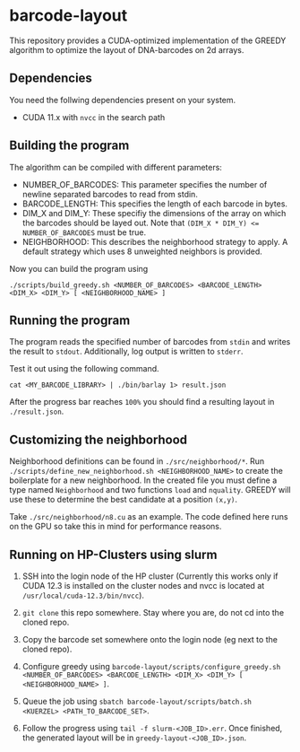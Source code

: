 # barcode-layout

This repository provides a CUDA-optimized implementation of the GREEDY algorithm to optimize the layout of DNA-barcodes on 2d arrays.

## Dependencies

You need the follwing dependencies present on your system.

- CUDA 11.x with `nvcc` in the search path

## Building the program

The algorithm can be compiled with different parameters:

- NUMBER_OF_BARCODES: This parameter specifies the number of newline separated barcodes to read from stdin.
- BARCODE_LENGTH: This specifies the length of each barcode in bytes.
- DIM_X and DIM_Y: These specifiy the dimensions of the array on which the barcodes should be layed out. Note that `(DIM_X * DIM_Y) <= NUMBER_OF_BARCODES` must be true.
- NEIGHBORHOOD: This describes the neighborhood strategy to apply. A default strategy which uses 8 unweighted neighbors is provided.

Now you can build the program using

```
./scripts/build_greedy.sh <NUMBER_OF_BARCODES> <BARCODE_LENGTH> <DIM_X> <DIM_Y> [ <NEIGHBORHOOD_NAME> ]
```

## Running the program

The program reads the specified number of barcodes from `stdin` and writes the result to `stdout`. Additionally, log output is written to `stderr`.

Test it out using the following command.

```
cat <MY_BARCODE_LIBRARY> | ./bin/barlay 1> result.json
```

After the progress bar reaches `100%` you should find a resulting layout in `./result.json`.

## Customizing the neighborhood

Neighborhood definitions can be found in `./src/neighborhood/*`.
Run `./scripts/define_new_neighborhood.sh <NEIGHBORHOOD_NAME>` to create the boilerplate for a new neighborhood.
In the created file you must define a type named `Neighborhood` and two functions `load` and `nquality`. GREEDY will use these to determine the best candidate at a position `(x,y)`.

Take `./src/neighborhood/n8.cu` as an example.
The code defined here runs on the GPU so take this in mind for performance reasons.

## Running on HP-Clusters using slurm

1. SSH into the login node of the HP cluster (Currently this works only if CUDA 12.3 is installed on the cluster nodes and nvcc is located at `/usr/local/cuda-12.3/bin/nvcc`).

2. `git clone` this repo somewhere. Stay where you are, do not cd into the cloned repo.

3. Copy the barcode set somewhere onto the login node (eg next to the cloned repo).

4. Configure greedy using `barcode-layout/scripts/configure_greedy.sh <NUMBER_OF_BARCODES> <BARCODE_LENGTH> <DIM_X> <DIM_Y> [ <NEIGHBORHOOD_NAME> ]`.

5. Queue the job using `sbatch barcode-layout/scripts/batch.sh <KUERZEL> <PATH_TO_BARCODE_SET>`.

6. Follow the progress using `tail -f slurm-<JOB_ID>.err`. Once finished, the generated layout will be in `greedy-layout-<JOB_ID>.json`.